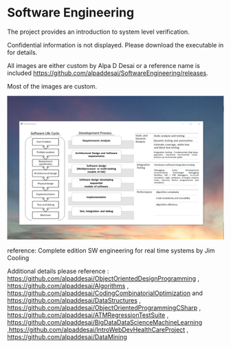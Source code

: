 # Software Engineering

The project provides an introduction to system level verification. 

Confidential information is not displayed. Please download the executable in for details. 

All images are either custom by Alpa D Desai or a reference name is included https://github.com/alpaddesai/SoftwareEngineering/releases.

Most of the images are custom.

![image](SoftwareDevelopmentCycle.png)

reference: Complete edition SW engineering for real time systems by Jim Cooling

Additional details please reference : https://github.com/alpaddesai/ObjectOrientedDesignProgramming , https://github.com/alpaddesai/Algorithms , https://github.com/alpaddesai/CodingCombinatorialOptimization and https://github.com/alpaddesai/DataStructures , https://github.com/alpaddesai/ObjectOrientedProgrammingCSharp ,  https://github.com/alpaddesai/ATMRegressionTestSuite , https://github.com/alpaddesai/BigDataDataScienceMachineLearning ,https://github.com/alpaddesai/IntroWebDevHealthCareProject , https://github.com/alpaddesai/DataMining
